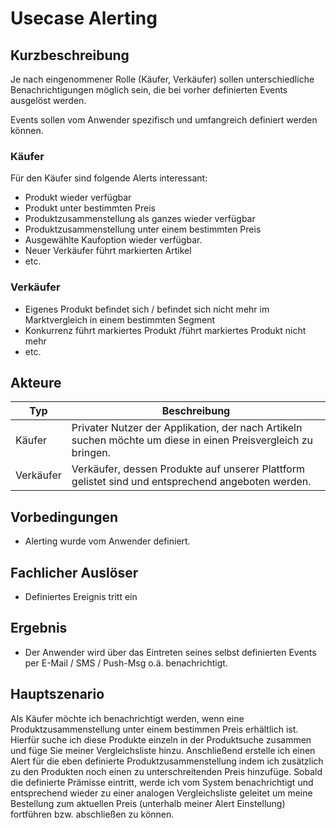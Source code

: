# Usecase Alerting
  
## Kurzbeschreibung
Je nach eingenommener Rolle (Käufer, Verkäufer) sollen unterschiedliche Benachrichtigungen möglich sein, die bei vorher definierten Events ausgelöst werden.

Events sollen vom Anwender spezifisch und umfangreich definiert werden können.

### Käufer
Für den Käufer sind folgende Alerts interessant:
- Produkt wieder verfügbar
- Produkt unter bestimmten Preis
- Produktzusammenstellung als ganzes wieder verfügbar
- Produktzusammenstellung unter einem bestimmten Preis
- Ausgewählte Kaufoption wieder verfügbar.
- Neuer Verkäufer führt markierten Artikel
- etc.

### Verkäufer
- Eigenes Produkt befindet sich / befindet sich nicht mehr im Marktvergleich in einem bestimmten Segment
- Konkurrenz führt markiertes Produkt /führt markiertes Produkt nicht mehr
- etc.

  
## Akteure
  | Typ | Beschreibung|
  |-----|-------------|
  | Käufer | Privater Nutzer der Applikation, der nach Artikeln suchen möchte um diese in einen Preisvergleich zu bringen.| 
  |Verkäufer|Verkäufer, dessen Produkte auf unserer Plattform gelistet sind und entsprechend angeboten werden.|  

## Vorbedingungen
- Alerting wurde vom Anwender definiert.

## Fachlicher Auslöser
- Definiertes Ereignis tritt ein

## Ergebnis
- Der Anwender wird über das Eintreten seines selbst definierten Events per E-Mail / SMS / Push-Msg o.ä. benachrichtigt.

## Hauptszenario
Als Käufer möchte ich benachrichtigt werden, wenn eine Produktzusammenstellung unter einem bestimmen Preis erhältlich ist. Hierfür suche ich diese Produkte einzeln in der Produktsuche zusammen und füge Sie meiner Vergleichsliste hinzu. Anschließend erstelle ich einen Alert für die eben definierte Produktzusammenstellung indem ich zusätzlich zu den Produkten noch einen zu unterschreitenden Preis hinzufüge. Sobald die definierte Prämisse eintritt, werde ich vom System benachrichtigt und entsprechend wieder zu einer analogen Vergleichsliste geleitet um meine Bestellung zum aktuellen Preis (unterhalb meiner Alert Einstellung) fortführen bzw. abschließen zu können.
